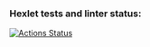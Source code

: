 ### Hexlet tests and linter status:
[![Actions Status](https://github.com/Dimon0476/fullstack-javascript-project-11/actions/workflows/hexlet-check.yml/badge.svg)](https://github.com/Dimon0476/fullstack-javascript-project-11/actions)